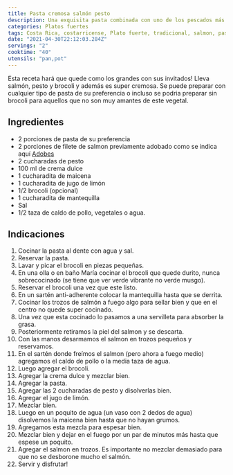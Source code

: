 ```yaml
---
title: Pasta cremosa salmón pesto
description: Una exquisita pasta combinada con uno de los pescados más exquisitos!
categories: Platos fuertes
tags: Costa Rica, costarricense, Plato fuerte, tradicional, salmon, pasta, pesto
date: "2021-04-30T22:12:03.284Z"
servings: "2"
cooktime: "40"
utensils: "pan,pot"
---
```

Esta receta hará que quede como los grandes con sus invitados! Lleva salmón, pesto y brocoli y además es super cremosa. Se puede preparar con cualquier tipo de pasta de su preferencia o incluso se podria preparar sin brocoli para aquellos que no son muy amantes de este vegetal.

## Ingredientes

- 2 porciones de pasta de su preferencia
- 2 porciones de filete de salmon previamente adobado como se indica aquí [Adobes](/Adobes/#salmon)
- 2 cucharadas de pesto
- 100 ml de crema dulce
- 1 cucharadita de maicena
- 1 cucharadita de jugo de limón
- 1/2 brocoli (opcional)
- 1 cucharadita de mantequilla
- Sal
- 1/2 taza de caldo de pollo, vegetales o agua.

## Indicaciones

1. Cocinar la pasta al dente con agua y sal.
2. Reservar la pasta.
3. Lavar y picar el brocoli en piezas pequeñas.
4. En una olla o en baño María cocinar el brocoli que quede durito, nunca sobrecocinado (se tiene que ver verde vibrante no verde musgo).
5. Reservar el brocoli una vez que este listo.
6. En un sartén anti-adherente colocar la mantequilla hasta que se derrita.
7. Cocinar los trozos de salmón a fuego algo para sellar bien y que en el centro no quede super cocinado.
8. Una vez que esta cocinado lo pasamos a una servilleta para absorber la grasa.
9. Posteriormente retiramos la piel del salmon y se descarta.
10. Con las manos desarmamos el salmon en trozos pequeños y reservamos.
11. En el sartén donde freímos el salmon (pero ahora a fuego medio) agregamos el caldo de pollo o la media taza de agua.
12. Luego agregar el brocoli.
13. Agregar la crema dulce y mezclar  bien.
14. Agregar la pasta.
15. Agregar las 2 cucharadas de pesto y disolverlas bien.
16. Agregar el jugo de limón.
17. Mezclar bien.
18. Luego en un poquito de agua (un vaso con 2 dedos de agua) disolvemos la maicena bien hasta que no hayan grumos.
19. Agregamos esta mezcla para espesar bien.
20. Mezclar bien y dejar en el fuego por un par de minutos más hasta que espese un poquito.
21. Agregar el salmon en trozos. Es importante no mezclar demasiado para que no se desborone mucho el salmón.
22. Servir y disfrutar!
